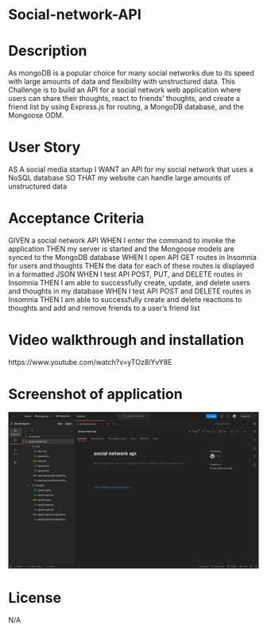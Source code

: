 # Social-network-API

# Description
As mongoDB is a popular choice for many social networks due to its speed with large amounts of data and flexibility with unstructured data.
This Challenge is to build an API for a social network web application where users can share their thoughts, react to friends’ thoughts, and create a friend list by using Express.js for routing, a MongoDB database, and the Mongoose ODM.

# User Story
AS A social media startup
I WANT an API for my social network that uses a NoSQL database
SO THAT my website can handle large amounts of unstructured data

# Acceptance Criteria
GIVEN a social network API
WHEN I enter the command to invoke the application
THEN my server is started and the Mongoose models are synced to the MongoDB database
WHEN I open API GET routes in Insomnia for users and thoughts
THEN the data for each of these routes is displayed in a formatted JSON
WHEN I test API POST, PUT, and DELETE routes in Insomnia
THEN I am able to successfully create, update, and delete users and thoughts in my database
WHEN I test API POST and DELETE routes in Insomnia
THEN I am able to successfully create and delete reactions to thoughts and add and remove friends to a user’s friend list

# Video walkthrough and installation
<link>https://www.youtube.com/watch?v=yTOz8iYvY8E</link>

# Screenshot of application
<img src="/assets/images/Screenshot 2023-09-04 at 16.01.04.png" alt="postman data">

# License
N/A